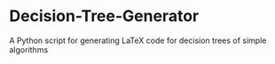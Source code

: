 # Decision-Tree-Generator
A Python script for generating LaTeX code for decision trees of simple algorithms
